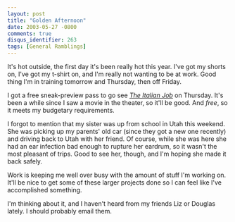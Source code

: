 ```yaml
---
layout: post
title: "Golden Afternoon"
date: 2003-05-27 -0800
comments: true
disqus_identifier: 263
tags: [General Ramblings]
---
```

It's hot outside, the first day it's been really hot this year. I've got
my shorts on, I've got my t-shirt on, and I'm really not wanting to be
at work. Good thing I'm in training tomorrow and Thursday, then off
Friday.
 
 I got a free sneak-preview pass to go see [*The Italian
Job*](http://us.imdb.com/Title?0317740) on Thursday. It's been a while
since I saw a movie in the theater, so it'll be good. And *free*, so it
meets my budgetary requirements.
 
 I forgot to mention that my sister was up from school in Utah this
weekend. She was picking up my parents' old car (since they got a new
one recently) and driving back to Utah with her friend. Of course, while
she was here she had an ear infection bad enough to rupture her eardrum,
so it wasn't the most pleasant of trips. Good to see her, though, and
I'm hoping she made it back safely.
 
 Work is keeping me well over busy with the amount of stuff I'm working
on. It'll be nice to get some of these larger projects done so I can
feel like I've accomplished something.
 
 I'm thinking about it, and I haven't heard from my friends Liz or
Douglas lately. I should probably email them.
